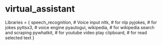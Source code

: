 # virtual_assistant
Libraries = {
  speech_recognition, # Voice input 
  nltk, # for nlp
  pyjokes, # for jokes
  pyttsx3, # voice engine
  pyautogui,
  wikipedia, # for wikipedia search and scraping
  pywhatkit, # for youtube video play
  clipboard, # for read selected text
}
